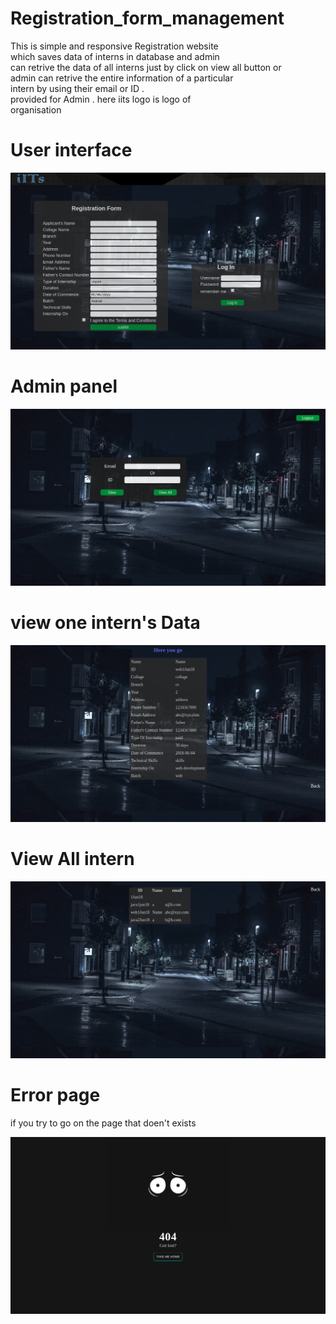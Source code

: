 # Registration_form_management
 This is simple and responsive Registration website   <br />
 which saves data of interns in database and admin <br />
 can retrive the data of all interns just by click on view all button or  <br />
admin can retrive the entire information of a particular  <br />
intern by using their email or ID . <br />
provided for Admin . here iits logo  is logo of  <br/>
organisation 

# User interface

![Alt text](log.png?raw=true "UI")

# Admin panel

![Alt text](dash.png?raw=true "Admin")

# view one intern's Data

![Alt text](view.png?raw=true "UI")

# View All intern

![Alt text](all.png?raw=true "UI")

# Error page

if you try to go on the page that doen't exists

![Alt text](error.png?raw=true "UI")
